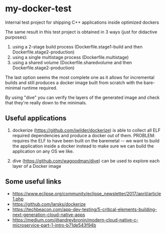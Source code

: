 # my-docker-test
Internal test project for shipping C++ applications inside optimized dockers

The same result in this test project is obtained in 3 ways (just for didactive purposes):

1) using a 2-stage build process (Dockerfile.stage1-build and then Dockerfile.stage2-production)
2) using a single multistage process (Dockerfile.multistage)
3) using a shared volume (Dockerfile.sharedvolume and then Dockerfile.stage2-production)

The last option seems the most complete one as it allows for incremental builds and still produces
a docker image built from scratch with the bare-minimal runtime required.

By using "dive" you can verify the layers of the generated image and check that they're really down
to the minimals.


## Useful applications

1) dockerize (https://github.com/jwilder/dockerize) is able to collect all ELF required
dependencies and produce a docker out of them. PROBLEM: requires the ELF to have been
built on the baremetal -- we want to build the application inside a docker instead
to make sure we can build the application on any OS we like.

2) dive (https://github.com/wagoodman/dive) can be used to explore each layer of a Docker image


## Some useful links

- https://www.eclipse.org/community/eclipse_newsletter/2017/april/article1.php
- https://github.com/larsks/dockerize
- https://techbeacon.com/app-dev-testing/5-critical-elements-building-next-generation-cloud-native-apps
- https://medium.com/@andreybronin/modern-cloud-native-c-microservice-part-1-intro-b71de543f94b
